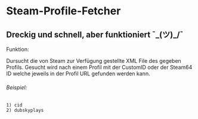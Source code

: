 # Steam-Profile-Fetcher

## Dreckig und schnell, aber funktioniert ¯\_(ツ)_/¯

Funktion:

Dursucht die von Steam zur Verfügung gestellte XML File des gegeben Profils.
Gesucht wird nach einem Profil mit der CustomID oder der Steam64 ID welche jeweils in der Profil URL gefunden werden kann.



###### Beispiel:
```
1) cid
2) dubskyplays
```